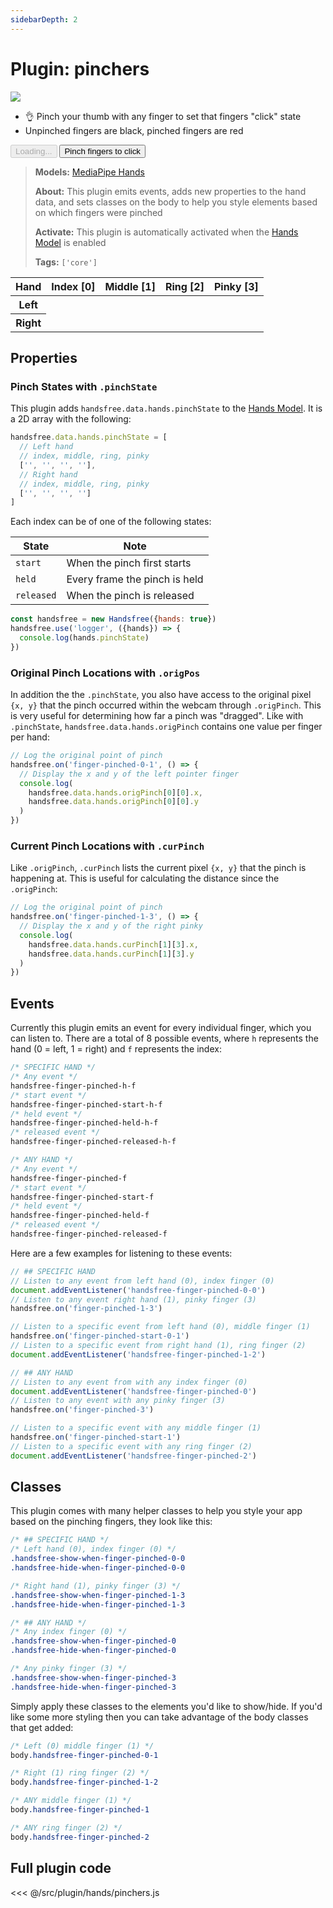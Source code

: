 ```yaml
---
sidebarDepth: 2
---
```

# Plugin: pinchers

<Window>
  <div class="row">
    <div class="col-6"><img src="https://media4.giphy.com/media/IHcXdVDrnpVnZqwq4z/giphy.gif"></div>
    <div class="col-6">
      <ul>
        <li>👌 Pinch your thumb with any finger to set that fingers "click" state</li>
        <li>Unpinched fingers are black, pinched fingers are red</li>
      </ul>
      <HandsfreeToggle class="full-width handsfree-hide-when-started-without-hands" text-off="Pinch fingers to click" text-on="Stop Hands" :opts="demoOpts" />
      <button class="handsfree-show-when-started-without-hands handsfree-show-when-loading" disabled><Fa-Spinner spin /> Loading...</button>
      <button class="handsfree-show-when-started-without-hands handsfree-hide-when-loading" @click="startDemo"><Fa-Video /> Pinch fingers to click</button>
    </div>
  </div>
</Window>


> **Models:** [MediaPipe Hands](/ref/model/hands/)
>
> **About:** This plugin emits events, adds new properties to the hand data, and sets classes on the body to help you style elements based on which fingers were pinched
>
> **Activate:** This plugin is automatically activated when the [Hands Model](/ref/model/hands/) is enabled
>
> **Tags:** `['core']`

<table class="finger-pincher-table">
  <thead>
    <tr>
      <th>Hand</th>
      <th>Index [0]</th>
      <th>Middle [1]</th>
      <th>Ring [2]</th>
      <th>Pinky [3]</th>
    </tr>
  </thead>
  <tbody>
    <tr>
      <th>Left</th>
      <td>
        <div class="finger-pincher handsfree-hide-when-finger-pinched-0-0"></div>
        <div class="finger-pincher handsfree-show-when-finger-pinched-0-0"></div>
      </td>
      <td>
        <div class="finger-pincher handsfree-hide-when-finger-pinched-0-1"></div>
        <div class="finger-pincher handsfree-show-when-finger-pinched-0-1"></div>
      </td>
      <td>
        <div class="finger-pincher handsfree-hide-when-finger-pinched-0-2"></div>
        <div class="finger-pincher handsfree-show-when-finger-pinched-0-2"></div>
      </td>
      <td>
        <div class="finger-pincher handsfree-hide-when-finger-pinched-0-3"></div>
        <div class="finger-pincher handsfree-show-when-finger-pinched-0-3"></div>
      </td>
    </tr>
    <tr>
      <th>Right</th>
      <td>
        <div class="finger-pincher handsfree-hide-when-finger-pinched-1-0"></div>
        <div class="finger-pincher handsfree-show-when-finger-pinched-1-0"></div>
      </td>
      <td>
        <div class="finger-pincher handsfree-hide-when-finger-pinched-1-1"></div>
        <div class="finger-pincher handsfree-show-when-finger-pinched-1-1"></div>
      </td>
      <td>
        <div class="finger-pincher handsfree-hide-when-finger-pinched-1-2"></div>
        <div class="finger-pincher handsfree-show-when-finger-pinched-1-2"></div>
      </td>
      <td>
        <div class="finger-pincher handsfree-hide-when-finger-pinched-1-3"></div>
        <div class="finger-pincher handsfree-show-when-finger-pinched-1-3"></div>
      </td>
    </tr>
  </tbody>
</table>

## Properties

### Pinch States with `.pinchState`

This plugin adds `handsfree.data.hands.pinchState` to the [Hands Model](/ref/model/hands/). It is a 2D array with the following:

```js
handsfree.data.hands.pinchState = [
  // Left hand
  // index, middle, ring, pinky
  ['', '', '', ''],
  // Right hand
  // index, middle, ring, pinky
  ['', '', '', '']
]
```

Each index can be of one of the following states:

| State | Note |
|-------|------|
| `start` | When the pinch first starts |
| `held` | Every frame the pinch is held |
| `released` | When the pinch is released |

```js
const handsfree = new Handsfree({hands: true})
handsfree.use('logger', ({hands}) => {
  console.log(hands.pinchState)
})
```

### Original Pinch Locations with `.origPos`

In addition the the `.pinchState`, you also have access to the original pixel `{x, y}` that the pinch occurred within the webcam through `.origPinch`. This is very useful for determining how far a pinch was "dragged". Like with `.pinchState`, `handsfree.data.hands.origPinch` contains one value per finger per hand:

```js
// Log the original point of pinch
handsfree.on('finger-pinched-0-1', () => {
  // Display the x and y of the left pointer finger
  console.log(
    handsfree.data.hands.origPinch[0][0].x,
    handsfree.data.hands.origPinch[0][0].y
  )
})
```

### Current Pinch Locations with `.curPinch`

Like `.origPinch`, `.curPinch` lists the current pixel `{x, y}` that the pinch is happening at. This is useful for calculating the distance since the `.origPinch`:

```js
// Log the original point of pinch
handsfree.on('finger-pinched-1-3', () => {
  // Display the x and y of the right pinky
  console.log(
    handsfree.data.hands.curPinch[1][3].x,
    handsfree.data.hands.curPinch[1][3].y
  )
})
```

## Events

Currently this plugin emits an event for every individual finger, which you can listen to. There are a total of 8 possible events, where `h` represents the hand (0 = left, 1 = right) and `f` represents the index:

```css
/* SPECIFIC HAND */
/* Any event */
handsfree-finger-pinched-h-f
/* start event */
handsfree-finger-pinched-start-h-f
/* held event */
handsfree-finger-pinched-held-h-f
/* released event */
handsfree-finger-pinched-released-h-f

/* ANY HAND */
/* Any event */
handsfree-finger-pinched-f
/* start event */
handsfree-finger-pinched-start-f
/* held event */
handsfree-finger-pinched-held-f
/* released event */
handsfree-finger-pinched-released-f
```

Here are a few examples for listening to these events:

```js
// ## SPECIFIC HAND
// Listen to any event from left hand (0), index finger (0)
document.addEventListener('handsfree-finger-pinched-0-0')
// Listen to any event right hand (1), pinky finger (3)
handsfree.on('finger-pinched-1-3')

// Listen to a specific event from left hand (0), middle finger (1)
handsfree.on('finger-pinched-start-0-1')
// Listen to a specific event from right hand (1), ring finger (2)
document.addEventListener('handsfree-finger-pinched-1-2')

// ## ANY HAND
// Listen to any event from with any index finger (0)
document.addEventListener('handsfree-finger-pinched-0')
// Listen to any event with any pinky finger (3)
handsfree.on('finger-pinched-3')

// Listen to a specific event with any middle finger (1)
handsfree.on('finger-pinched-start-1')
// Listen to a specific event with any ring finger (2)
document.addEventListener('handsfree-finger-pinched-2')
```

## Classes

This plugin comes with many helper classes to help you style your app based on the pinching fingers, they look like this:

```css
/* ## SPECIFIC HAND */
/* Left hand (0), index finger (0) */
.handsfree-show-when-finger-pinched-0-0
.handsfree-hide-when-finger-pinched-0-0

/* Right hand (1), pinky finger (3) */
.handsfree-show-when-finger-pinched-1-3
.handsfree-hide-when-finger-pinched-1-3

/* ## ANY HAND */
/* Any index finger (0) */
.handsfree-show-when-finger-pinched-0
.handsfree-hide-when-finger-pinched-0

/* Any pinky finger (3) */
.handsfree-show-when-finger-pinched-3
.handsfree-hide-when-finger-pinched-3
```

Simply apply these classes to the elements you'd like to show/hide. If you'd like some more styling then you can take advantage of the body classes that get added:

```css
/* Left (0) middle finger (1) */
body.handsfree-finger-pinched-0-1

/* Right (1) ring finger (2) */
body.handsfree-finger-pinched-1-2

/* ANY middle finger (1) */
body.handsfree-finger-pinched-1

/* ANY ring finger (2) */
body.handsfree-finger-pinched-2
```

## Full plugin code

<<< @/src/plugin/hands/pinchers.js


<!-- Code -->
<script>
export default {
  data () {
    return {
      demoOpts: {
        autostart: true,
        
        weboji: false,
        hands: true,
        facemesh: false,
        pose: false,
        handpose: false,

        plugin: {
          pinchers: {enabled: true}
        }
      }
    }
  },

  methods: {
    /**
     * Start the page with our preset options
     */
    startDemo () {
      this.$root.handsfree.update(this.demoOpts)
    }
  }
}
</script>

<style lang="stylus">
.finger-pincher
  display inline-block
  width 32px
  height 32px
  border-radius 32px
  background #000
  margin auto

  &:last-child
    background #f00
</style>